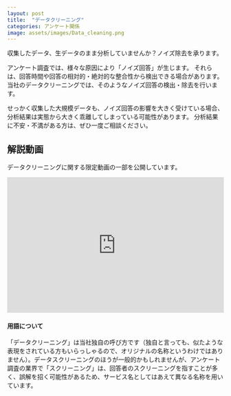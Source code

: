 ```yaml
---
layout: post
title:  "データクリーニング"
categories: アンケート関係
image: assets/images/Data_cleaning.png
---
```

収集したデータ、生データのまま分析していませんか？ノイズ除去を承ります。

アンケート調査では、様々な原因により「ノイズ回答」が生じます。
それらは、回答時間や回答の相対的・絶対的な整合性から検出できる場合があります。
当社のデータクリーニングでは、そのようなノイズ回答の検出・除去を行います。

せっかく収集した大規模データも、ノイズ回答の影響を大きく受けている場合、分析結果は実態から大きく乖離してしまっている可能性があります。
分析結果に不安・不満がある方は、ぜひ一度ご相談ください。


## 解説動画
データクリーニングに関する限定動画の一部を公開しています。

<p><iframe style="width:100%;" height="315" src="https://www.youtube.com/embed/UA8XGq-TVEY?rel=0&amp;showinfo=0" frameborder="0" allowfullscreen></iframe></p>

#### 用語について
「データクリーニング」は当社独自の呼び方です（独自と言っても、似たような表現をされている方もいらっしゃるので、オリジナルの名称というわけではありません）。データスクリーニングのほうが一般的かもしれませんが、アンケート調査の業界で「スクリーニング」は、回答者のスクリーニングを指すことが多く、誤解を招く可能性があるため、サービス名としてはあえて異なる名称を用いています。
